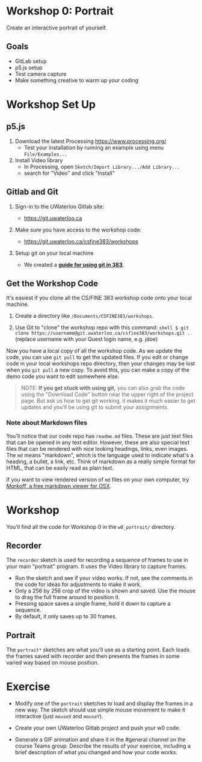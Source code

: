 # Workshop 0: Portrait

Create an interactive portrait of yourself.

## Goals

* GitLab setup
* p5.js setup 
* Test camera capture
* Make something creative to warm up your coding

# Workshop Set Up

## p5.js

1. Download the latest Processing https://www.processing.org/
    * Test your installation by running an example using menu `File/Examples...`
2. Install Video library
    * In Processing, open `Sketch/Import Library.../Add Library...`
    * search for "Video" and click "Install"


## Gitlab and Git

1. Sign-in to the UWaterloo Gitlab site:
    * https://git.uwaterloo.ca

2. Make sure you have access to the workshop code:
    * https://git.uwaterloo.ca/csfine383/workshops

3. Setup git on your local machine
    * We created a [**guide for using git in 383**](https://git.uwaterloo.ca/csfine383/resources/blob/master/manuals/git-setup.md).

## Get the Workshop Code

It's easiest if you clone all the CS/FINE 383 workshop code onto your local machine. 

1. Create a directory like `/Documents/CSFINE383/workshops`.

2. Use Git to "clone" the workshop repo with this command:
        ```shell
        $ git clone https://username@git.uwaterloo.ca/csfine383/workshops.git .
        ```
        (replace username with your Quest login name, e.g. jdoe)

Now you have a local copy of all the workshop code. As we update the code, you can use `git pull` to get the updated files. If you edit or change code in your local workshops repo directory, then your changes may be lost when you `git pull` a new copy. To avoid this, you can make a copy of the demo code you want to edit somewhere else.

> NOTE: **If you get stuck with using git,** you can also grab the code using the "Download Code" button near the upper right of the project page. But ask us how to get git working, it makes it much easier to get updates and you'll be using git to submit your assignments.

### Note about Markdown files

You'll notice that our code repo has `readme.md` files. These are just text files that can be opened in any text editor. However, these are also special text files that can be rendered with nice looking headings, links, even images. The `md` means "markdown", which is the language used to indicate what's a heading, a bullet, a link, etc. Think of markdown as a really simple format for HTML, that can be easily read as plain text.

If you want to view rendered version of `md` files on your own computer, try [_Markoff_, a free markdown viewer for OSX](https://robots.thoughtbot.com/markoff-free-markdown-previewer).


# Workshop

You'll find all the code for Workshop 0 in the `w0_portrait/` directory. 

## Recorder

The `recorder` sketch is used for recording a sequence of frames to use in your main "portrait" program. It uses the Video library to capture frames.

* Run the sketch and see if your video works. If not, see the comments in the code for ideas for adjustments to make it work.
* Only a 256 by 256 crop of the video is shown and saved. Use the mouse to drag the full frame around to position it.
* Pressing space saves a single frame, hold it down to capture a sequence.
* By default, it only saves up to 30 frames.


## Portrait

The `portrait*` sketches are what you'll use as a starting point. Each loads the frames saved with recorder and then presents the frames in some varied way based on mouse position.


# Exercise

* Modify one of the `portrait` sketches to load and display the frames in a new way. The sketch should use simple mouse movement to make it interactive (just `mouseX` and `mouseY`). 

* Create your own UWaterloo Gitlab project and push your w0 code.

* Generate a GIF animation and share it in the #general channel on the course Teams group. Describe the results of your exercise, including a brief description of what you changed and how your code works.
